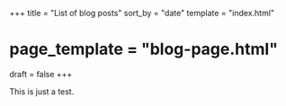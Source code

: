 +++
title = "List of blog posts"
sort_by = "date"
template = "index.html"
# page_template = "blog-page.html"
draft = false
+++

This is just a test.
